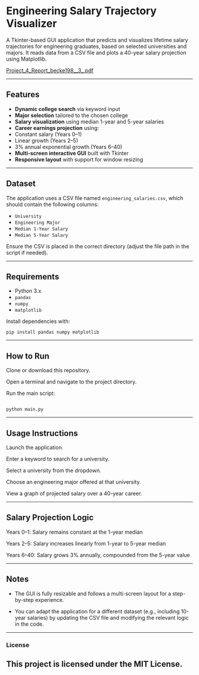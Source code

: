 # Engineering Salary Trajectory Visualizer

A Tkinter-based GUI application that predicts and visualizes lifetime salary trajectories for engineering graduates, based on selected universities and majors. It reads data from a CSV file and plots a 40-year salary projection using Matplotlib.

[Project_4_Report_becke198__3_.pdf](https://github.com/becke198/College-Salary-Predictor/blob/main/Project_4_Report_becke198__3_.pdf)

---

##  Features

-  **Dynamic college search** via keyword input  
-  **Major selection** tailored to the chosen college  
-  **Salary visualization** using median 1-year and 5-year salaries  
-  **Career earnings projection** using:
  - Constant salary (Years 0–1)
  - Linear growth (Years 2–5)
  - 3% annual exponential growth (Years 6–40)  
-  **Multi-screen interactive GUI** built with Tkinter  
-  **Responsive layout** with support for window resizing  

---

##  Dataset

The application uses a CSV file named `engineering_salaries.csv`, which should contain the following columns:

- `University`
- `Engineering Major`
- `Median 1-Year Salary`
- `Median 5-Year Salary`

Ensure the CSV is placed in the correct directory (adjust the file path in the script if needed).

---

##  Requirements

- Python 3.x  
- `pandas`  
- `numpy`  
- `matplotlib`  

Install dependencies with:

```
pip install pandas numpy matplotlib
```
---
## How to Run
Clone or download this repository.

Open a terminal and navigate to the project directory.

Run the main script:
```

python main.py
```
---
## Usage Instructions
Launch the application.

Enter a keyword to search for a university.

Select a university from the dropdown.

Choose an engineering major offered at that university.

View a graph of projected salary over a 40-year career.

---

 ## Salary Projection Logic
Years 0–1: Salary remains constant at the 1-year median

Years 2–5: Salary increases linearly from 1-year to 5-year median

Years 6–40: Salary grows 3% annually, compounded from the 5-year value

---
 ## Notes
- The GUI is fully resizable and follows a multi-screen layout for a step-by-step experience.

- You can adapt the application for a different dataset (e.g., including 10-year salaries) by updating the CSV file and modifying the relevant logic in the code.

---

### License
This project is licensed under the MIT License.
---
